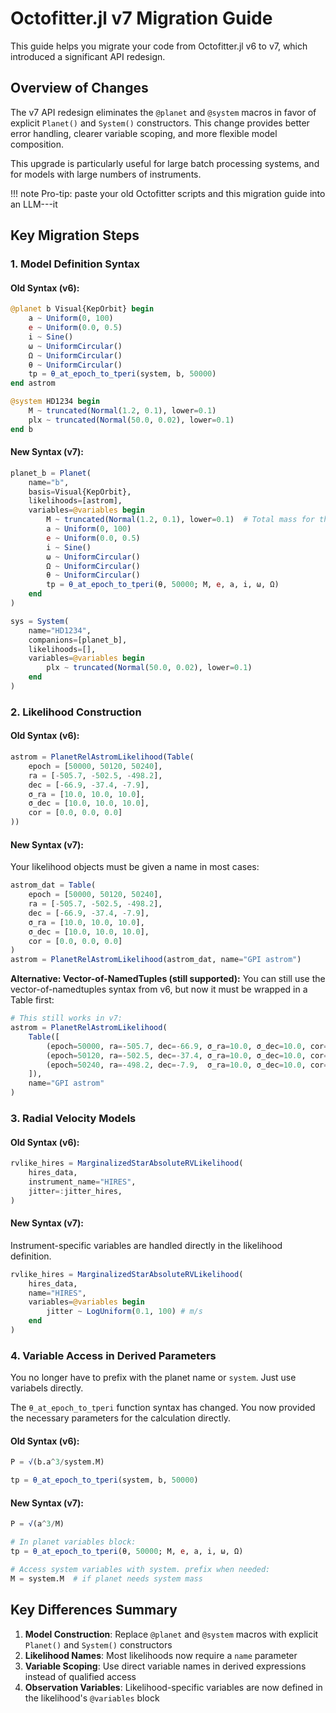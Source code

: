 # Octofitter.jl v7 Migration Guide

This guide helps you migrate your code from Octofitter.jl v6 to v7, which introduced a significant API redesign.

## Overview of Changes

The v7 API redesign eliminates the `@planet` and `@system` macros in favor of explicit `Planet()` and `System()` constructors. This change provides better error handling, clearer variable scoping, and more flexible model composition.

This upgrade is particularly useful for large batch processing systems, and for models with large numbers of instruments.

!!! note
    Pro-tip: paste your old Octofitter scripts and this migration guide into an LLM---it 

## Key Migration Steps

### 1. Model Definition Syntax

#### Old Syntax (v6):
```julia
@planet b Visual{KepOrbit} begin
    a ~ Uniform(0, 100)
    e ~ Uniform(0.0, 0.5)
    i ~ Sine()
    ω ~ UniformCircular()
    Ω ~ UniformCircular()
    θ ~ UniformCircular()
    tp = θ_at_epoch_to_tperi(system, b, 50000)
end astrom

@system HD1234 begin
    M ~ truncated(Normal(1.2, 0.1), lower=0.1)
    plx ~ truncated(Normal(50.0, 0.02), lower=0.1)
end b
```

#### New Syntax (v7):
```julia
planet_b = Planet(
    name="b",
    basis=Visual{KepOrbit},
    likelihoods=[astrom],
    variables=@variables begin
        M ~ truncated(Normal(1.2, 0.1), lower=0.1)  # Total mass for this orbit
        a ~ Uniform(0, 100)
        e ~ Uniform(0.0, 0.5)
        i ~ Sine()
        ω ~ UniformCircular()
        Ω ~ UniformCircular()
        θ ~ UniformCircular()
        tp = θ_at_epoch_to_tperi(θ, 50000; M, e, a, i, ω, Ω)
    end
)

sys = System(
    name="HD1234",
    companions=[planet_b],
    likelihoods=[],
    variables=@variables begin
        plx ~ truncated(Normal(50.0, 0.02), lower=0.1)
    end
)
```

### 2. Likelihood Construction

#### Old Syntax (v6):
```julia
astrom = PlanetRelAstromLikelihood(Table(
    epoch = [50000, 50120, 50240],
    ra = [-505.7, -502.5, -498.2],
    dec = [-66.9, -37.4, -7.9],
    σ_ra = [10.0, 10.0, 10.0],
    σ_dec = [10.0, 10.0, 10.0],
    cor = [0.0, 0.0, 0.0]
))
```

#### New Syntax (v7):

Your likelihood objects must be given a name in most cases:
```julia
astrom_dat = Table(
    epoch = [50000, 50120, 50240],
    ra = [-505.7, -502.5, -498.2],
    dec = [-66.9, -37.4, -7.9],
    σ_ra = [10.0, 10.0, 10.0],
    σ_dec = [10.0, 10.0, 10.0],
    cor = [0.0, 0.0, 0.0]
)
astrom = PlanetRelAstromLikelihood(astrom_dat, name="GPI astrom")
```

**Alternative: Vector-of-NamedTuples (still supported):**
You can still use the vector-of-namedtuples syntax from v6, but now it must be wrapped in a Table first:
```julia
# This still works in v7:
astrom = PlanetRelAstromLikelihood(
    Table([
        (epoch=50000, ra=-505.7, dec=-66.9, σ_ra=10.0, σ_dec=10.0, cor=0.0),
        (epoch=50120, ra=-502.5, dec=-37.4, σ_ra=10.0, σ_dec=10.0, cor=0.0),
        (epoch=50240, ra=-498.2, dec=-7.9,  σ_ra=10.0, σ_dec=10.0, cor=0.0),
    ]),
    name="GPI astrom"
)
```

### 3. Radial Velocity Models

#### Old Syntax (v6):
```julia
rvlike_hires = MarginalizedStarAbsoluteRVLikelihood(
    hires_data,
    instrument_name="HIRES",
    jitter=:jitter_hires,
)
```

#### New Syntax (v7):
Instrument-specific variables are handled directly in the likelihood definition.
```julia
rvlike_hires = MarginalizedStarAbsoluteRVLikelihood(
    hires_data,
    name="HIRES",
    variables=@variables begin
        jitter ~ LogUniform(0.1, 100) # m/s
    end
)
```

### 4. Variable Access in Derived Parameters

You no longer have to prefix with the planet name or `system`. Just use variabels directly.

The `θ_at_epoch_to_tperi` function syntax has changed. You now provided the necessary parameters for the calculation directly.   

#### Old Syntax (v6):
```julia
P = √(b.a^3/system.M)

tp = θ_at_epoch_to_tperi(system, b, 50000)
```

#### New Syntax (v7):


```julia
P = √(a^3/M)

# In planet variables block:
tp = θ_at_epoch_to_tperi(θ, 50000; M, e, a, i, ω, Ω)

# Access system variables with system. prefix when needed:
M = system.M  # if planet needs system mass
```


## Key Differences Summary

1. **Model Construction**: Replace `@planet` and `@system` macros with explicit `Planet()` and `System()` constructors
2. **Likelihood Names**: Most likelihoods now require a `name` parameter
3. **Variable Scoping**: Use direct variable names in derived expressions instead of qualified access
4. **Observation Variables**: Likelihood-specific variables are now defined in the likelihood's `@variables` block

